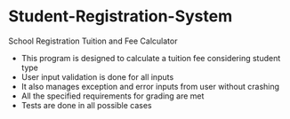 # Student-Registration-System
School Registration Tuition and Fee Calculator
 * This program is designed to calculate a tuition fee considering student type
 * User input validation is done for all inputs
 * It also manages exception and error inputs from user without crashing
 * All the specified requirements for grading are met
 * Tests are done in all possible cases
